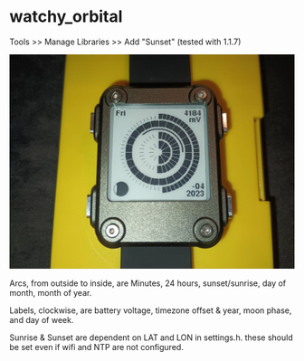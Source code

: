 # watchy_orbital

Tools >> Manage Libraries >> Add "Sunset" (tested with 1.1.7)

![May 31, 00:05](watchy_orbital.jpg)

Arcs, from outside to inside, are Minutes, 24 hours, sunset/sunrise, day of month, month of year. 

Labels, clockwise, are battery voltage, timezone offset & year, moon phase, and day of week.

Sunrise & Sunset are dependent on LAT and LON in settings.h. these should be set even if wifi and NTP are not configured. 

